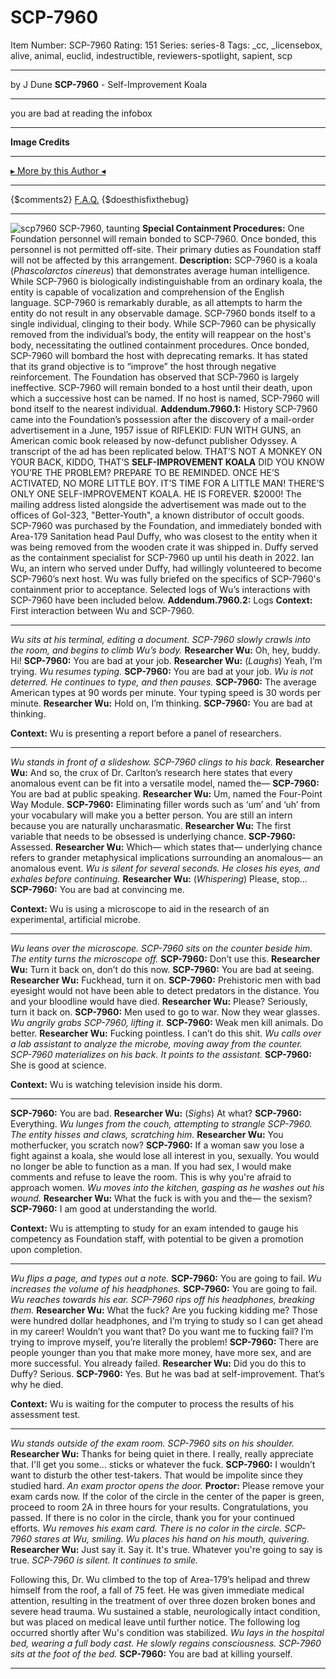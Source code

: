 # SCP-7960
Item Number: SCP-7960
Rating: 151
Series: series-8
Tags: _cc, _licensebox, alive, animal, euclid, indestructible, reviewers-spotlight, sapient, scp

---

by J Dune
**SCP-7960** \- Self-Improvement Koala
* * *
you are bad at reading the infobox
* * *
**Image Credits**
* * *
[▸ More by this Author ◂](http://www.scp-wiki.net/dr-dune-s-personnel-file)
* * *
{$comments2}
[F.A.Q.](https://scp-wiki.wikidot.com/component:info-ayers)
{$doesthisfixthebug}
* * *
![scp7960](https://scp-wiki.wdfiles.com/local--files/scp-7960/scp7960)
SCP-7960, taunting
**Special Containment Procedures:** One Foundation personnel will remain bonded to SCP-7960. Once bonded, this personnel is not permitted off-site. Their primary duties as Foundation staff will not be affected by this arrangement.
**Description:** SCP-7960 is a koala (_Phascolarctos cinereus_) that demonstrates average human intelligence. While SCP-7960 is biologically indistinguishable from an ordinary koala, the entity is capable of vocalization and comprehension of the English language. SCP-7960 is remarkably durable, as all attempts to harm the entity do not result in any observable damage.
SCP-7960 bonds itself to a single individual, clinging to their body. While SCP-7960 can be physically removed from the individual’s body, the entity will reappear on the host's body, necessitating the outlined containment procedures.
Once bonded, SCP-7960 will bombard the host with deprecating remarks. It has stated that its grand objective is to “improve” the host through negative reinforcement. The Foundation has observed that SCP-7960 is largely ineffective.
SCP-7960 will remain bonded to a host until their death, upon which a successive host can be named. If no host is named, SCP-7960 will bond itself to the nearest individual.
**Addendum.7960.1:** History
SCP-7960 came into the Foundation’s possession after the discovery of a mail-order advertisement in a June, 1957 issue of RIFLEKID: FUN WITH GUNS, an American comic book released by now-defunct publisher Odyssey. A transcript of the ad has been replicated below.
THAT’S NOT A MONKEY ON YOUR BACK, KIDDO, THAT’S
**SELF-IMPROVEMENT KOALA**
DID YOU KNOW YOU’RE THE PROBLEM? PREPARE TO BE REMINDED.
ONCE HE’S ACTIVATED, NO MORE LITTLE BOY. IT’S TIME FOR A LITTLE MAN!
THERE’S ONLY ONE SELF-IMPROVEMENT KOALA. HE IS FOREVER.
$2000!
The mailing address listed alongside the advertisement was made out to the offices of GoI-323, "Better-Youth", a known distributor of occult goods. SCP-7960 was purchased by the Foundation, and immediately bonded with Area-179 Sanitation head Paul Duffy, who was closest to the entity when it was being removed from the wooden crate it was shipped in. Duffy served as the containment specialist for SCP-7960 up until his death in 2022. Ian Wu, an intern who served under Duffy, had willingly volunteered to become SCP-7960’s next host. Wu was fully briefed on the specifics of SCP-7960's containment prior to acceptance.
Selected logs of Wu’s interactions with SCP-7960 have been included below.
**Addendum.7960.2:** Logs
**Context:** First interaction between Wu and SCP-7960.
* * *
_Wu sits at his terminal, editing a document. SCP-7960 slowly crawls into the room, and begins to climb Wu’s body._
**Researcher Wu:** Oh, hey, buddy. Hi!
**SCP-7960:** You are bad at your job.
**Researcher Wu:** (_Laughs_) Yeah, I’m trying.
_Wu resumes typing._
**SCP-7960:** You are bad at your job.
_Wu is not deterred. He continues to type, and then pauses._
**SCP-7960:** The average American types at 90 words per minute. Your typing speed is 30 words per minute.
**Researcher Wu:** Hold on, I’m thinking.
**SCP-7960:** You are bad at thinking.
  
  

**Context:** Wu is presenting a report before a panel of researchers.
* * *
_Wu stands in front of a slideshow. SCP-7960 clings to his back._
**Researcher Wu:** And so, the crux of Dr. Carlton’s research here states that every anomalous event can be fit into a versatile model, named the—
**SCP-7960:** You are bad at public speaking.
**Researcher Wu:** Um, named the Four-Point Way Module.
**SCP-7960:** Eliminating filler words such as ‘um’ and ‘uh’ from your vocabulary will make you a better person. You are still an intern because you are naturally uncharasmatic.
**Researcher Wu:** The first variable that needs to be obsessed is underlying chance.
**SCP-7960:** Assessed.
**Researcher Wu:** Which— which states that— underlying chance refers to grander metaphysical implications surrounding an anomalous— an anomalous event.
_Wu is silent for several seconds. He closes his eyes, and exhales before continuing._
**Researcher Wu:** (_Whispering_) Please, stop…
**SCP-7960:** You are bad at convincing me.
  
  

**Context:** Wu is using a microscope to aid in the research of an experimental, artificial microbe.
* * *
_Wu leans over the microscope. SCP-7960 sits on the counter beside him. The entity turns the microscope off._
**SCP-7960:** Don’t use this.
**Researcher Wu:** Turn it back on, don’t do this now.
**SCP-7960:** You are bad at seeing.
**Researcher Wu:** Fuckhead, turn it on.
**SCP-7960:** Prehistoric men with bad eyesight would not have been able to detect predators in the distance. You and your bloodline would have died.
**Researcher Wu:** Please? Seriously, turn it back on.
**SCP-7960:** Men used to go to war. Now they wear glasses.
_Wu angrily grabs SCP-7960, lifting it._
**SCP-7960:** Weak men kill animals. Do better.
**Researcher Wu:** Fucking pointless. I can’t do this shit.
_Wu calls over a lab assistant to analyze the microbe, moving away from the counter. SCP-7960 materializes on his back. It points to the assistant._
**SCP-7960:** She is good at science.
  
  

**Context:** Wu is watching television inside his dorm.
* * *
**SCP-7960:** You are bad.
**Researcher Wu:** (_Sighs_) At what?
**SCP-7960:** Everything.
_Wu lunges from the couch, attempting to strangle SCP-7960. The entity hisses and claws, scratching him._
**Researcher Wu:** You motherfucker, you scratch now?
**SCP-7960:** If a woman saw you lose a fight against a koala, she would lose all interest in you, sexually. You would no longer be able to function as a man. If you had sex, I would make comments and refuse to leave the room. This is why you're afraid to approach women.
_Wu moves into the kitchen, gasping as he washes out his wound._
**Researcher Wu:** What the fuck is with you and the— the sexism?
**SCP-7960:** I am good at understanding the world.
  
  

**Context:** Wu is attempting to study for an exam intended to gauge his competency as Foundation staff, with potential to be given a promotion upon completion.
* * *
_Wu flips a page, and types out a note._
**SCP-7960:** You are going to fail.
_Wu increases the volume of his headphones._
**SCP-7960:** You are going to fail.
_Wu reaches towards his ear. SCP-7960 rips off his headphones, breaking them._
**Researcher Wu:** What the fuck? Are you fucking kidding me? Those were hundred dollar headphones, and I’m trying to study so I can get ahead in my career! Wouldn’t you want that? Do you want me to fucking fail? I’m trying to improve myself, you’re literally the problem!
**SCP-7960:** There are people younger than you that make more money, have more sex, and are more successful. You already failed.
**Researcher Wu:** Did you do this to Duffy? Serious.
**SCP-7960:** Yes. But he was bad at self-improvement. That’s why he died.
  
  

**Context:** Wu is waiting for the computer to process the results of his assessment test.
* * *
_Wu stands outside of the exam room. SCP-7960 sits on his shoulder._
**Researcher Wu:** Thanks for being quiet in there. I really, really appreciate that. I'll get you some… sticks or whatever the fuck.
**SCP-7960:** I wouldn’t want to disturb the other test-takers. That would be impolite since they studied hard.
_An exam proctor opens the door._
**Proctor:** Please remove your exam cards now. If the color of the circle in the center of the paper is green, proceed to room 2A in three hours for your results. Congratulations, you passed. If there is no color in the circle, thank you for your continued efforts.
_Wu removes his exam card. There is no color in the circle._
_SCP-7960 stares at Wu, smiling. Wu places his hand on his mouth, quivering._
**Researcher Wu:** Just say it. Say it. It's true. Whatever you're going to say is true.
_SCP-7960 is silent. It continues to smile._
  

Following this, Dr. Wu climbed to the top of Area-179’s helipad and threw himself from the roof, a fall of 75 feet. He was given immediate medical attention, resulting in the treatment of over three dozen broken bones and severe head trauma. Wu sustained a stable, neurologically intact condition, but was placed on medical leave until further notice.
The following log occurred shortly after Wu's condition was stabilized.
_Wu lays in the hospital bed, wearing a full body cast. He slowly regains consciousness._
_SCP-7960 sits at the foot of the bed._
**SCP-7960:** You are bad at killing yourself.
* * *